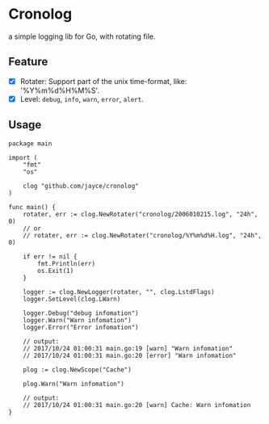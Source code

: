 Cronolog
========

a simple logging lib for Go, with rotating file.

Feature
-------

- [x] Rotater: Support part of the unix time-format, like: '%Y%m%d%H%M%S'.
- [x] Level: `debug`, `info`, `warn`, `error`, `alert`.

Usage
-----

```
package main

import (
	"fmt"
	"os"

	clog "github.com/jayce/cronolog"
)

func main() {
	rotater, err := clog.NewRotater("cronolog/2006010215.log", "24h", 0)
	// or
	// rotater, err := clog.NewRotater("cronolog/%Y%m%d%H.log", "24h", 0)

	if err != nil {
		fmt.Println(err)
		os.Exit(1)
	}

	logger := clog.NewLogger(rotater, "", clog.LstdFlags)
	logger.SetLevel(clog.LWarn)

	logger.Debug("debug infomation")
	logger.Warn("Warn infomation")
	logger.Error("Error infomation")

	// output:
	// 2017/10/24 01:00:31 main.go:19 [warn] "Warn infomation"
	// 2017/10/24 01:00:31 main.go:20 [error] "Warn infomation"

	plog := clog.NewScope("Cache")

	plog.Warn("Warn infomation")

	// output:
	// 2017/10/24 01:00:31 main.go:20 [warn] Cache: Warn infomation
}
```